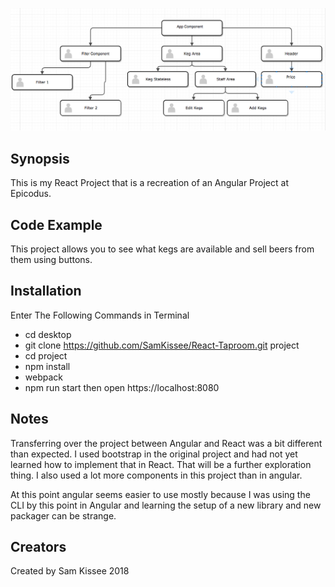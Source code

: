 ![Diagram](images/Diagram.png)


## Synopsis

This is my React Project that is a recreation of an Angular Project at Epicodus.

## Code Example

This project allows you to see what kegs are available and sell beers from them using buttons.


## Installation

Enter The Following Commands in Terminal
 * cd desktop
 * git clone https://github.com/SamKissee/React-Taproom.git project
 * cd project
 * npm install
 * webpack
 * npm run start
  then open https://localhost:8080


## Notes

  Transferring over the project between Angular and React was a bit different than expected. I used bootstrap in the original project and had not yet learned how to implement that in React. That will be a further exploration thing. I also used a lot more components in this project than in angular.

  At this point angular seems easier to use mostly because I was using the CLI by this point in Angular and learning the setup of a new library and new packager can be strange.
  


## Creators
 Created by Sam Kissee 2018
